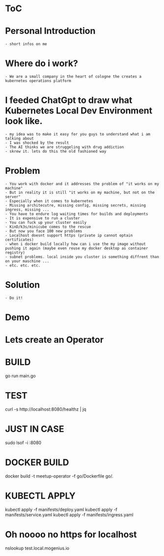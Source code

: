 # ToC

# Personal Introduction
    - short infos on me
# Where do i work?
    - We are a small company in the heart of cologne the creates a kubernetes operations platform
# I feeded ChatGpt to draw what Kubernetes Local Dev Environment look like.
    - my idea was to make it easy for you guys to understand what i am talking about
    - I was shocked by the result
    - The AI thinks we are struggeling with drug addiction
    - skrew it. lets do this the old fashioned way
# Problem
    - You work with docker and it addresses the problem of "it works on my machine"
    - But in reality it is still "it works on my machine, but not on the server"
    - Especially when it comes to kubernetes
    - Missing architecutre, missing config, missing secrets, missing ingress, missing ...
    - You have to endure log waiting times for builds and deployments
    - It is expensive to run a cluster
    - You can fuck up your cluster easily
    - KinD/k3s/minicube comes to the rescue
    - But now you face 100 new problems
    - Localhost doesnt support https (private ip cannot optain certificates)
    - when i docker build locally how can i use the my image without pushing it again (maybe even reuse my docker desktop as container registry)
    - subnet problems. local inside you cluster is something diffrent than on your maschine ...
    - etc. etc. etc.
# Solution
    - Do it!
# Demo
# Lets create an Operator

# BUILD
go run main.go

# TEST
curl -s http://localhost:8080/healthz | jq

# JUST IN CASE
sudo lsof -i :8080

# DOCKER BUILD
docker build -t meetup-operator -f go/Dockerfile go/.

# KUBECTL APPLY
kubectl apply -f manifests/deploy.yaml
kubectl apply -f manifests/service.yaml
kubectl apply -f manifests/ingress.yaml

# Oh noooo no https for localhost
nslookup test.local.mogenius.io